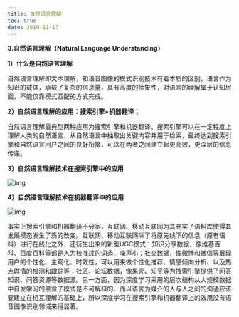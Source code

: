 ```yaml
---
title: 自然语言理解
toc: true
date: 2019-11-17
---
```

**3.自然语言理解（Natural Language Understanding）**



**1）什么是自然语言理解**



自然语言理解即文本理解，和语音图像的模式识别技术有着本质的区别，语言作为知识的载体，承载了复杂的信息量，具有高度的抽象性，对语言的理解属于认知层面，不能仅靠模式匹配的方式完成。



**2）自然语言理解的应用：搜索引擎+机器翻译；**



自然语言理解最典型两种应用为搜索引擎和机器翻译。搜索引擎可以在一定程度上理解人类的自然语言，从自然语言中抽取出关键内容并用于检索，最终达到搜索引擎和自然语言用户之间的良好衔接，可以在两者之间建立起更高效，更深层的信息传递。



**3）自然语言理解技术在搜索引擎中的应用**

![img](https://mmbiz.qpic.cn/mmbiz_jpg/90RBB8jjBpnJxTnHSVVpq8m6Ffibqbu8CGqNMVmDRp8AgMddxQPmYKOm222TWFlyGfsf2SdXQWlTBbkaiaJYhvYQ/640?wx_fmt=jpeg&tp=webp&wxfrom=5&wx_lazy=1&wx_co=1)



**4）自然语言理解技术在机器翻译中的应用**

![img](https://mmbiz.qpic.cn/mmbiz_jpg/90RBB8jjBpnJxTnHSVVpq8m6Ffibqbu8CjSr5oOxs6BIIYBcMAS7PSsBvty6XvK9LcrWIKJXmBerWI7WP1Y5Jew/640?wx_fmt=jpeg&tp=webp&wxfrom=5&wx_lazy=1&wx_co=1)





事实上搜索引擎和机器翻译不分家，互联网、移动互联网为其充实了语料库使得其发展模态发生了质的改变。互联网、移动互联网除了将原先线下的信息（原有语料）进行在线化之外，还衍生出来的新型UGC模式：知识分享数据，像维基百科、百度百科等都是人为校准过的词条，噪声小；社交数据，像微博和微信等展现用户的个性化、主观化、时效性，可以用来做个性化推荐、情感倾向分析、以及热点舆情的检测和跟踪等；社区、论坛数据，像果壳、知乎等为搜索引擎提供了问答知识、问答资源等数据源。另一方面，因为深度学习采用的层次结构从大规模数据中自发学习的黑盒子模式是不可解释的，而以语言为媒介的人与人之间的沟通应该要建立在相互理解的基础上，所以深度学习在搜索引擎和机器翻译上的效用没有语音图像识别领域来得显著。
